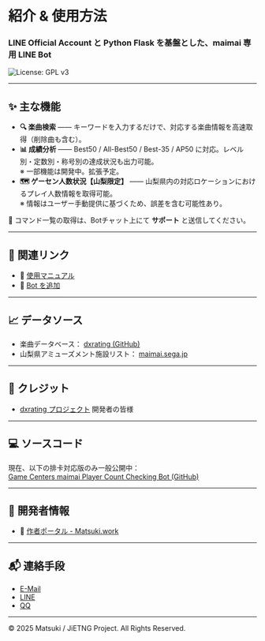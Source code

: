 # 紹介 & 使用方法

### LINE Official Account と Python Flask を基盤とした、maimai 専用 LINE Bot
![License: GPL v3](https://img.shields.io/badge/license-GPLv3-blue.svg)

---

## ✨ 主な機能

- **🔍 楽曲検索** —— キーワードを入力するだけで、対応する楽曲情報を高速取得（削除曲も含む）。
- **📊 成績分析** —— Best50 / All-Best50 / Best-35 / AP50 に対応。レベル別・定数別・称号別の達成状況も出力可能。  
  ※ 一部機能は開発中。拡張予定。
- **🗺️ ゲーセン人数状況【山梨限定】** —— 山梨県内の対応ロケーションにおけるプレイ人数情報を取得可能。  
  ※ 情報はユーザー手動提供に基づくため、誤差を含む可能性あり。

🎁 コマンド一覧の取得は、Botチャット上にて **サポート** と送信してください。

---

## 🔗 関連リンク

- 📖 [使用マニュアル](https://jietng.matsuki.work/support/)
- 🤖 [Bot を追加](https://line.me/R/ti/p/@299bylay)

---

## 📈 データソース

- 楽曲データベース： [dxrating (GitHub)](https://github.com/gekichumai/dxrating/blob/main/packages/dxdata/dxdata.json)
- 山梨県アミューズメント施設リスト： [maimai.sega.jp](https://location.am-all.net/alm/location?gm=96&ct=1000&at=18)

---

## 🙏 クレジット

- [dxrating プロジェクト](https://github.com/gekichumai/dxrating) 開発者の皆様

---

## 💻 ソースコード

現在、以下の排卡対応版のみ一般公開中：  
[Game Centers maimai Player Count Checking Bot (GitHub)](https://github.com/Matsuk1/Game-Centers-maimai-Player-Count-Checking-Bot-of-Line)

---

## 🔗 開発者情報

- 📖 [作者ポータル - Matsuki.work](https://www.matsuki.work)

---

## 📬 連絡手段

- [E-Mail](mailto:matsuk1@proton.me)
- [LINE](https://line.me/ti/p/0BhEGbooo3)
- [QQ](https://wpa.qq.com/msgrd?v=3&uin=3922774786&site=qq&menu=yes)

---

© 2025 Matsuki / JiETNG Project. All Rights Reserved.
